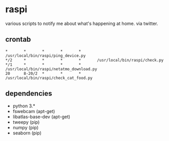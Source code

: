 # raspi

various scripts to notify me about what's happening at home. via twitter.

## crontab

```
*       *       *       *       *       /usr/local/bin/raspi/ping_device.py
*/2     *       *       *       *       /usr/local/bin/raspi/check.py
*/1     *       *       *       *       /usr/local/bin/raspi/netatmo_download.py
20      8-20/2  *       *       *       /usr/local/bin/raspi/check_cat_food.py
```

## dependencies

* python 3.*
* fswebcam (apt-get)
* libatlas-base-dev (apt-get)
* tweepy (pip)
* numpy (pip)
* seaborn (pip)

